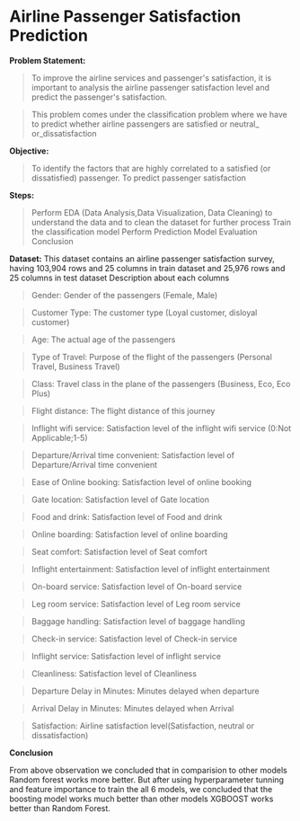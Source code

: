 # Airline Passenger Satisfaction Prediction

**Problem Statement:**

> To improve the airline services and passenger's satisfaction, it is important to analysis
the airline passenger satisfaction level and predict the passenger's satisfaction.

> This problem comes under the classification problem where we have to predict whether
airline passengers are satisfied or neutral_ or_dissatisfaction

**Objective:**
> To identify the factors that are highly correlated to a satisfied (or dissatisfied) passenger.
> To predict passenger satisfaction

**Steps:**
> Perform EDA (Data Analysis,Data Visualization, Data Cleaning) to understand the data and to clean the dataset for further process
> Train the classification model
> Perform Prediction
> Model Evaluation
> Conclusion

**Dataset:**
This dataset contains an airline passenger satisfaction survey, having 103,904 rows and 25 columns in train dataset and 25,976 rows and 25 columns in test dataset
Description about each columns
> Gender: Gender of the passengers (Female, Male)

> Customer Type: The customer type (Loyal customer, disloyal customer)

> Age: The actual age of the passengers

> Type of Travel: Purpose of the flight of the passengers (Personal Travel, Business Travel)

> Class: Travel class in the plane of the passengers (Business, Eco, Eco Plus)

> Flight distance: The flight distance of this journey

> Inflight wifi service: Satisfaction level of the inflight wifi service (0:Not Applicable;1-5)

> Departure/Arrival time convenient: Satisfaction level of Departure/Arrival time convenient

> Ease of Online booking: Satisfaction level of online booking

> Gate location: Satisfaction level of Gate location

> Food and drink: Satisfaction level of Food and drink

> Online boarding: Satisfaction level of online boarding

> Seat comfort: Satisfaction level of Seat comfort

> Inflight entertainment: Satisfaction level of inflight entertainment

> On-board service: Satisfaction level of On-board service

> Leg room service: Satisfaction level of Leg room service

> Baggage handling: Satisfaction level of baggage handling

> Check-in service: Satisfaction level of Check-in service

> Inflight service: Satisfaction level of inflight service

> Cleanliness: Satisfaction level of Cleanliness

> Departure Delay in Minutes: Minutes delayed when departure

> Arrival Delay in Minutes: Minutes delayed when Arrival

> Satisfaction: Airline satisfaction level(Satisfaction, neutral or dissatisfaction)

**Conclusion**

From above observation we concluded that in comparision to other models Random forest works more better.
But after using hyperparameter tunning and feature importance to train the all 6 models, we concluded that the boosting model works much better than other models
XGBOOST works better than Random Forest.
